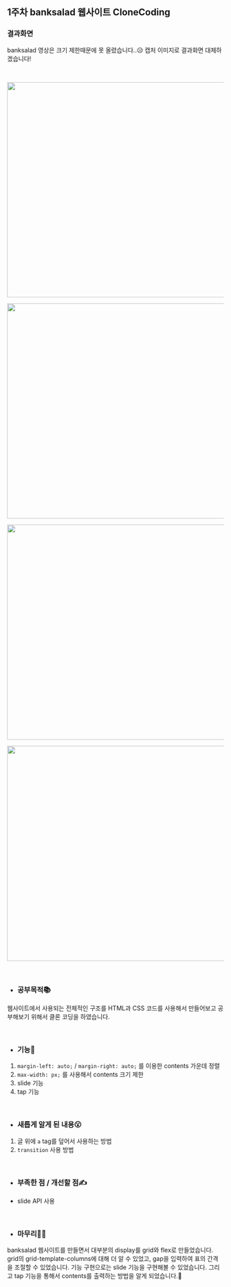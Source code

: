 ## 1주차 banksalad 웹사이트 CloneCoding

### 결과화면
banksalad 영상은 크기 제한때문에 못 올렸습니다..😥 캡처 이미지로 결과화면 대체하겠습니다!

</br>

<p align="center">
  <img src="https://user-images.githubusercontent.com/87405950/191099783-2118795f-8600-4ebe-84f4-8e284ed4635f.JPG" height="500px" width="900px">
</p>
<p align="center">
 <img src="https://user-images.githubusercontent.com/87405950/191099786-cd4c4fd8-6ed9-4ac8-bf36-e5786f1823e9.JPG" height="500px" width="900px">
</p>
<p align="center">
  <img src="https://user-images.githubusercontent.com/87405950/191099792-a00fcbb6-1af4-44a1-bb86-068e25d9f6eb.JPG" height="500px" width="900px">
</p>
<p align="center">
  <img src="https://user-images.githubusercontent.com/87405950/191099796-b3af9ce6-5b17-453f-8378-e7100c7e92cf.JPG" height="500px" width="900px">
</p>

</br>

- ### 공부목적📚
웹사이트에서 사용되는 전체적인 구조를 HTML과 CSS 코드를 사용해서 만들어보고 공부해보기 위해서 클론 코딩을 하였습니다.

</br>

- ### 기능📱
1. `margin-left: auto;` / `margin-right: auto;` 를 이용한 contents 가운데 정렬
2. `max-width: px;` 를 사용해서 contents 크기 제한
3. slide 기능
4. tap 기능 

</br>

- ### 새롭게 알게 된 내용😮

1. 글 위에 `a` tag를 덮어서 사용하는 방법
2. `transition` 사용 방법

</br>

- ### 부족한 점 / 개선할 점✍

- slide API 사용

</br>

- ### 마무리🙆‍♀️
banksalad 웹사이트를 만들면서 대부분의 display를 grid와 flex로 만들었습니다. grid의 grid-template-columns에 대해 더 알 수 있었고, gap을 입력하여 표의 간격을 조절할 수 있었습니다. 기능 구현으로는 slide 기능을 구현해볼 수 있었습니다. 그리고 tap 기능을 통해서 contents를 출력하는 방법을 알게 되었습니다.🤗

